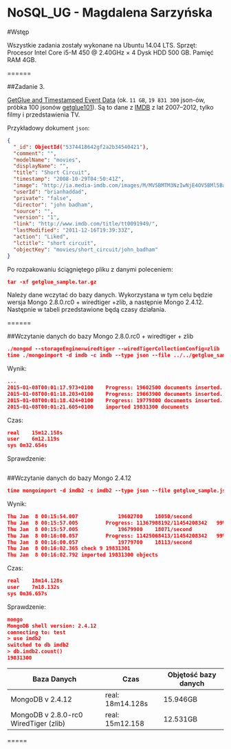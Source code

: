 NoSQL_UG - Magdalena Sarzyńska
========

#Wstęp

Wszystkie zadania zostały wykonane na Ubuntu 14.04 LTS.
Sprzęt: Procesor Intel Core i5-M 450 @ 2.40GHz × 4 Dysk HDD 500 GB. Pamięć RAM 4GB.

======

##Zadanie 3.

[GetGlue and Timestamped Event Data](http://getglue-data.s3.amazonaws.com/getglue_sample.tar.gz) (ok. `11 GB`, `19 831 300` json-ów, próbka 100 jsonów [getglue101](https://github.com/nosql/aggregations-2/blob/master/data/wbzyl/getglue101.json)). Są to dane z [IMDB](http://www.imdb.com/) z lat 2007–2012, tylko filmy i przedstawienia TV. 

Przykładowy dokument `json`:

```json
{
  "_id": ObjectId("5374418642gf2a2b34540421"),
  "comment": "", 
  "modelName": "movies", 
  "displayName": "", 
  "title": "Short Circuit", 
  "timestamp": "2008-10-29T04:50:41Z", 
  "image": "http://ia.media-imdb.com/images/M/MV5BMTM3NzIwNjE4OV5BMl5BanBnXkFtZTcwNjk0MTUxMQ@@.jpg", 
  "userId": "brianhaddad", 
  "private": "false", 
  "director": "john badham", 
  "source": "", 
  "version": "1", 
  "link": "http://www.imdb.com/title/tt0091949/", 
  "lastModified": "2011-12-16T19:39:33Z", 
  "action": "Liked", 
  "lctitle": "short circuit", 
  "objectKey": "movies/short_circuit/john_badham"
}
```

Po rozpakowaniu ściągniętego pliku z danymi poleceniem:
```json
tar -xf getglue_sample.tar.gz
```

Należy dane wczytać do bazy danych. Wykorzystana w tym celu będzie wersja Mongo 2.8.0.rc0 + wiredtiger +zlib, a następnie Mongo 2.4.12. Następnie w tabeli przedstawione będą czasy działania.

======

##Wczytanie danych do bazy Mongo 2.8.0.rc0 + wiredtiger + zlib

```json
./mongod --storageEngine=wiredtiger --wiredTigerCollectionConfig=zlib
time ./mongoimport -d imdb -c imdb --type json --file ../../getglue_sample.json
```

Wynik:
```json
...
2015-01-08T00:01:17.973+0100    Progress: 19602500 documents inserted...
2015-01-08T00:01:18.203+0100    Progress: 19663900 documents inserted...
2015-01-08T00:01:18.424+0100    Progress: 19779800 documents inserted...
2015-01-08T00:01:21.605+0100    imported 19831300 documents
```

Czas:
```json
real	15m12.158s
user	6m12.119s
sys	0m32.654s
```

Sprawdzenie:
```json

```

##Wczytanie danych do bazy Mongo 2.4.12

```json
time mongoimport -d imdb2 -c imdb2 --type json --file getglue_sample.json
```

Wynik:
```json
Thu Jan  8 00:15:54.007 			19602700	18050/second
Thu Jan  8 00:15:57.005 		Progress: 11367988192/11454208342	99%
Thu Jan  8 00:15:57.005 			19679900	18071/second
Thu Jan  8 00:16:00.057 		Progress: 11425068413/11454208342	99%
Thu Jan  8 00:16:00.057 			19779700	18113/second
Thu Jan  8 00:16:02.365 check 9 19831301
Thu Jan  8 00:16:02.792 imported 19831300 objects
```

Czas:
```json
real	18m14.128s
user	7m18.132s
sys	0m36.657s
```

Sprawdzenie:
```json
mongo
MongoDB shell version: 2.4.12
connecting to: test
> use imdb2
switched to db imdb2
> db.imdb2.count()
19831300
```

| Baza Danych                             |             Czas          | Objętość bazy danych |
|-----------------------------------------|---------------------------|----------------------|
| MongoDB v 2.4.12                        |      real: 18m14.128s     |       15.946GB       |
| MongoDB v 2.8.0-rc0 WiredTiger (zlib)   |      real: 15m12.158      |       12.531GB       |


=====



